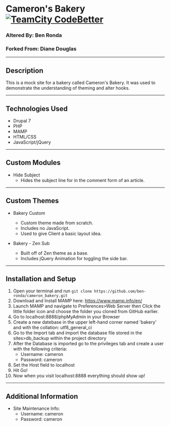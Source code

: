 # Cameron's Bakery [![TeamCity CodeBetter](https://img.shields.io/teamcity/codebetter/bt428.svg?maxAge=2592000)]()
### Altered By: Ben Ronda
### Forked From: Diane Douglas

***

## Description
This is a mock site for a bakery called Cameron's Bakery. It was used to demonstrate the understanding of theming and alter hooks.

***
## Technologies Used
* Drupal 7  
* PHP  
* MAMP
* HTML/CSS
* JavaScript/jQuery 

***
## Custom Modules
* Hide Subject
    * Hides the subject line for in the comment form of an article.  

***
## Custom Themes
* Bakery Custom
    * Custom theme made from scratch.
    * Includes no JavaScript.
    * Used to give Client a basic layout idea.

* Bakery - Zen Sub
    * Built off of Zen theme as a base.
    * Includes jQuery Animation for toggling the side bar.

***
## Installation and Setup

1. Open your terminal and run `git clone https://github.com/ben-ronda/cameron_bakery.git`  
2. Download and Install MAMP here: https://www.mamp.info/en/  
3. Launch MAMP and navigate to Preferences>Web Server then Click the little folder icon and choose the folder you cloned from GitHub earlier.  
4. Go to localhost:8888/phpMyAdmin in your Browser  
5. Create a new datebase in the upper left-hand corner named 'bakery' and with the collation: utf8_general_ci
6. Go to the Import tab and import the database file stored in the sites>db_backup within the project directory  
7. After the Database is imported go to the privileges tab and create a user with the following criteria:
    * Username: cameron  
    * Password: cameron   
8. Set the Host field to localhost  
9. Hit Go!  
10. Now when you visit localhost:8888 everything should show up!  

***
## Additional Information
* Site Maintenance Info:
    * Username: cameron
    * Password: cameron
